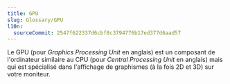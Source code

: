 ```yaml
---
title: GPU
slug: Glossary/GPU
l10n:
  sourceCommit: 2547f622337d6cbf8c3794776b17ed377d6aad57
---
```


Le GPU (pour <i lang="en">Graphics Processing Unit</i> en anglais) est un composant de l'ordinateur similaire au CPU (pour <i lang="en">Central Processing Unit</i> en anglais) mais qui est spécialisé dans l'affichage de graphismes (à la fois 2D et 3D) sur votre moniteur.
